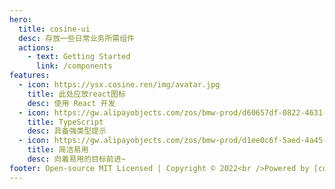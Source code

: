 ```yaml
---
hero:
  title: cosine-ui
  desc: 存放一些日常业务所需组件
  actions:
    - text: Getting Started
      link: /components
features:
  - icon: https://ysx.cosine.ren/img/avatar.jpg
    title: 此处应放react图标
    desc: 使用 React 开发
  - icon: https://gw.alipayobjects.com/zos/bmw-prod/d60657df-0822-4631-9d7c-e7a869c2f21c/k79dmz3q_w126_h126.png
    title: TypeScript
    desc: 具备强类型提示
  - icon: https://gw.alipayobjects.com/zos/bmw-prod/d1ee0c6f-5aed-4a45-a507-339a4bfe076c/k7bjsocq_w144_h144.png
    title: 简洁易用
    desc: 向着易用的目标前进~
footer: Open-source MIT Licensed | Copyright © 2022<br />Powered by [cosine](https://github.com/yusixian/cosine-ui)
---
```

